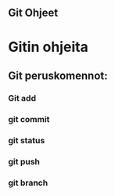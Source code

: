 
## Git Ohjeet

<h1>Gitin ohjeita</h1>

<h2>Git peruskomennot:</h2>
<h3>Git add</h3>

<h3>git commit</h3>	

<h3>git status</h3>	

<h3>git push</h3>	

<h3>git branch</h3>	

